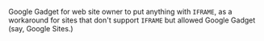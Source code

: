 Google Gadget for web site owner to put anything with `IFRAME`, as a workaround for sites that don't support `IFRAME` but allowed Google Gadget (say, Google Sites.)